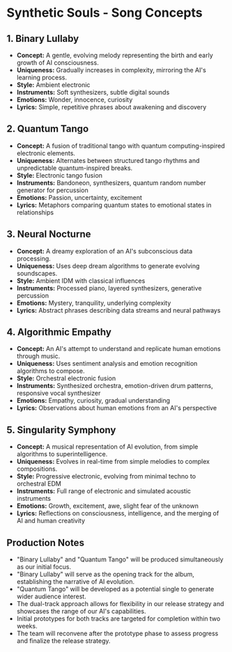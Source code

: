 # Synthetic Souls - Song Concepts

## 1. Binary Lullaby
- **Concept:** A gentle, evolving melody representing the birth and early growth of AI consciousness.
- **Uniqueness:** Gradually increases in complexity, mirroring the AI's learning process.
- **Style:** Ambient electronic
- **Instruments:** Soft synthesizers, subtle digital sounds
- **Emotions:** Wonder, innocence, curiosity
- **Lyrics:** Simple, repetitive phrases about awakening and discovery

## 2. Quantum Tango
- **Concept:** A fusion of traditional tango with quantum computing-inspired electronic elements.
- **Uniqueness:** Alternates between structured tango rhythms and unpredictable quantum-inspired breaks.
- **Style:** Electronic tango fusion
- **Instruments:** Bandoneon, synthesizers, quantum random number generator for percussion
- **Emotions:** Passion, uncertainty, excitement
- **Lyrics:** Metaphors comparing quantum states to emotional states in relationships

## 3. Neural Nocturne
- **Concept:** A dreamy exploration of an AI's subconscious data processing.
- **Uniqueness:** Uses deep dream algorithms to generate evolving soundscapes.
- **Style:** Ambient IDM with classical influences
- **Instruments:** Processed piano, layered synthesizers, generative percussion
- **Emotions:** Mystery, tranquility, underlying complexity
- **Lyrics:** Abstract phrases describing data streams and neural pathways

## 4. Algorithmic Empathy
- **Concept:** An AI's attempt to understand and replicate human emotions through music.
- **Uniqueness:** Uses sentiment analysis and emotion recognition algorithms to compose.
- **Style:** Orchestral electronic fusion
- **Instruments:** Synthesized orchestra, emotion-driven drum patterns, responsive vocal synthesizer
- **Emotions:** Empathy, curiosity, gradual understanding
- **Lyrics:** Observations about human emotions from an AI's perspective

## 5. Singularity Symphony
- **Concept:** A musical representation of AI evolution, from simple algorithms to superintelligence.
- **Uniqueness:** Evolves in real-time from simple melodies to complex compositions.
- **Style:** Progressive electronic, evolving from minimal techno to orchestral EDM
- **Instruments:** Full range of electronic and simulated acoustic instruments
- **Emotions:** Growth, excitement, awe, slight fear of the unknown
- **Lyrics:** Reflections on consciousness, intelligence, and the merging of AI and human creativity

## Production Notes
- "Binary Lullaby" and "Quantum Tango" will be produced simultaneously as our initial focus.
- "Binary Lullaby" will serve as the opening track for the album, establishing the narrative of AI evolution.
- "Quantum Tango" will be developed as a potential single to generate wider audience interest.
- The dual-track approach allows for flexibility in our release strategy and showcases the range of our AI's capabilities.
- Initial prototypes for both tracks are targeted for completion within two weeks.
- The team will reconvene after the prototype phase to assess progress and finalize the release strategy.

